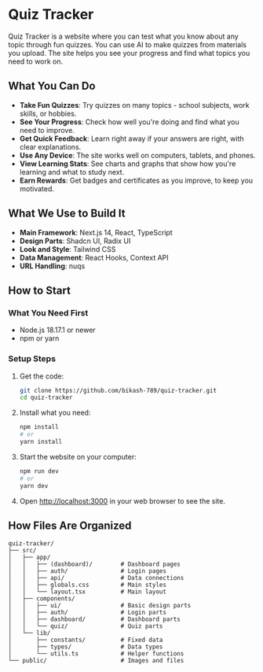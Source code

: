 # Quiz Tracker

Quiz Tracker is a website where you can test what you know about any topic through fun quizzes. You can use AI to make quizzes from materials you upload. The site helps you see your progress and find what topics you need to work on.

## What You Can Do

- **Take Fun Quizzes**: Try quizzes on many topics - school subjects, work skills, or hobbies.
- **See Your Progress**: Check how well you're doing and find what you need to improve.
- **Get Quick Feedback**: Learn right away if your answers are right, with clear explanations.
- **Use Any Device**: The site works well on computers, tablets, and phones.
- **View Learning Stats**: See charts and graphs that show how you're learning and what to study next.
- **Earn Rewards**: Get badges and certificates as you improve, to keep you motivated.

## What We Use to Build It

- **Main Framework**: Next.js 14, React, TypeScript
- **Design Parts**: Shadcn UI, Radix UI
- **Look and Style**: Tailwind CSS
- **Data Management**: React Hooks, Context API
- **URL Handling**: nuqs

## How to Start

### What You Need First

- Node.js 18.17.1 or newer
- npm or yarn

### Setup Steps

1. Get the code:
   ```bash
   git clone https://github.com/bikash-789/quiz-tracker.git
   cd quiz-tracker
   ```

2. Install what you need:
   ```bash
   npm install
   # or
   yarn install
   ```

3. Start the website on your computer:
   ```bash
   npm run dev
   # or
   yarn dev
   ```

4. Open [http://localhost:3000](http://localhost:3000) in your web browser to see the site.

## How Files Are Organized

```
quiz-tracker/
├── src/
│   ├── app/
│   │   ├── (dashboard)/        # Dashboard pages
│   │   ├── auth/               # Login pages
│   │   ├── api/                # Data connections
│   │   ├── globals.css         # Main styles
│   │   └── layout.tsx          # Main layout
│   ├── components/
│   │   ├── ui/                 # Basic design parts
│   │   ├── auth/               # Login parts
│   │   ├── dashboard/          # Dashboard parts
│   │   └── quiz/               # Quiz parts
│   └── lib/
│       ├── constants/          # Fixed data
│       ├── types/              # Data types
│       └── utils.ts            # Helper functions
└── public/                     # Images and files
```
